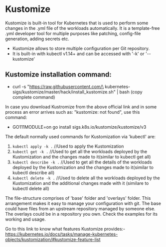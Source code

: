 # Kustomize
Kustomize is built-in tool for Kubernetes that is used to perform some changes in the .yml file of the workloads automatically. It is a template-free .yml developer tool for multiple purposes like patching, config-file generation, adding secrets etc.

- Kustomize allows to store multiple configuration per Git repository.
- It is built-in with kubectl v1.14+ and can be accessed with '-k' or '--kustomize'

## Kustomize installation command:
- curl -s "https://raw.githubusercontent.com/\
kubernetes-sigs/kustomize/master/hack/install_kustomize.sh"  | bash (copy complete command)

In case you download Kustromize from the above official link and in some process an error arrives such as: "kustomize: not found", use this command:
- GO111MODULE=on go install sigs.k8s.io/kustomize/kustomize/v3


The default normally used commands for Kustomization via 'kubectl' are:
1. `kubectl apply -k .` //Used to apply the Kustomization
2. `kubectl get -k .` //Used to get all the workloads deployed by the Kustomization and the changes made to it(similar to kubectl get all)
3. `kubectl describe -k .` //Used to get all the details of the workloads deployed by the Kustomization and the changes made to it(similar to kubectl describe all)
4. `kubectl delete -k .` //Used to delete all the workloads deployed by the Kustomization and the additional changes made with it (similare to kubectl delete all)

The file-structure comprises of 'base' folder and 'overlays' folder. This arrangement makes it easy to manage your configuration with git. The base could have files from an upstream repository managed by someone else. The overlays could be in a repository you own.
Check the examples for its working and usage.

Go to this link to know what features Kustomize provides:- https://kubernetes.io/docs/tasks/manage-kubernetes-objects/kustomization/#kustomize-feature-list

